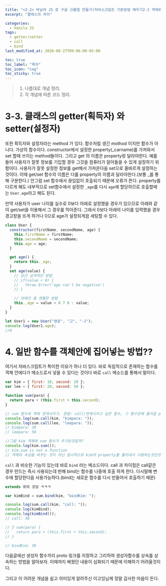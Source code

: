 ```yaml
---
title: "<2-2> 바닐라 JS 로 구글 크롬앱 만들기(자바스크립트 기본문법 배우기2-2 객체와 함수)"
excerpt: "클래스의 차이"

categories:
  - Vanila JS
tags:
  - getter/setter
  - call
  - bind
last_modified_at: 2020-08-27T09:06:00-05:00

toc: true
toc_label: "목차"
toc_icon: "cog"
toc_sticky: true
---
```


> 1. 나름대로 개념 정리.
> 2. 각 개념에 따른 코드 정리.

# 3-3. 클래스의 getter(획득자) 와 setter(설정자)

또한 획득자와 설정자라는 method 가 있다. 함수처럼 생긴 mothod 이지만 함수가 아니다. 가상의 함수이다. constructor에서 설정한 property(\_carname)를 가져와서 set 할때 쓰이는 method들이다. 그리고 get 의 이름은 property랑 달라야한다. 예를 들어 사용자가 잘못 정보를 기입할 경우 그것을 컴퓨터가 알아들을 수 있게 설정하기 위함이다. 사용자가 잘못 설정한 정보를 get해서 가져온다음 set으로 올바르게 설정하는 것이다. 이때 get/set 함수의 이름은 다룰 property의 이름과 달라야한다.(보통 \_를 통해 구분한다.) 안그럼 set 함수에서 끊임없이 호출되기 때문에 오류가 뜬다. property를 다르게 해도 내부적으로 set함수에서 설정한 `_age`를 다시 `age`에 할당하므로 호출할때는 `User.age`라고 해도 된다.

만약 사용자가 user 나이를 실수로 0보다 아래로 설정했을 경우가 있으므로 아래와 같이 get/set을 이용해서 그 경우를 막아준다. 그래서 0보다 아래의 나이를 입력했을 경우 경고창을 뜨게 하거나 0으로 age가 설정되게끔 세팅할 수 있다.

```javascript
class User {
  constructor(firstName, secondName, age) {
    this.firstName = firstName;
    this.secondName = secondName;
    this.age = age;
  }

  get age() {
    return this._age;
  }
  set age(value) {
    // 요건 공격적인 방법
    // if(value < 0) {
    //   throw Error('age can't be negative')
    // }

    // 아래건 좀 젠틀한 방법
    this._age = value < 0 ? 0 : value;
  }
}

let User1 = new User("영훈", "고", "-1");
console.log(User1.age);
//0
```

# 4. 일반 함수를 객체안에 집어넣는 방법??

여기서 자바스크립트가 특이한 이유가 하나 더 있다. 바로 독립적으로 존재하는 함수를 객체 안에다가 메소드로서 넣을 수 있다는 것이다 바로 `call` 메소드를 통해서 말이다.

```javascript
var kim = { first: 10, second: 20 };
var lee = { first: 20, second: 50 };

function sum(para) {
  return para + (this.first + this.second);
}

// sum 함수와 객체 연계시키기. 문법: call(연계시키고 싶은 함수, 그 함수안에 들어갈 parameter..)
console.log(sum.call(kim, "kimpara: "));
console.log(sum.call(lee, "leepara: "));
// kimpara: 30
// leepara: 50

//그럼 kim 객체에 sum 함수가 추가된것일까?
console.log(kim.sum());
// kim.sum is not a function
// 객체의 속성을 바꾸는 것이 아닌 일시적으로 kim의 property를 불러내서 사용하는것인것 같다.
```

`call` 과 비슷한 기능이 있는데 바로 `bind` 라는 메소드이다. call 과 차이점은 call같은 경우 만드는 즉시 사용되는데 반해 bind는 함수를 나중에 호출 하게 한다. 다시말해 변수에 할당한다음 사용가능하다.(bind는 새로운 함수를 다시 만들어서 호출하기 때문)

```javascript
extends 위의 코딩 ㅋㅋㅋ

var kimBind = sum.bind(kim, "bindKim: ");

console.log(sum.call(kim, "call: "));
console.log(kimBind);
console.log(kimBind());
// call: 30

// ƒ sum(para) {
//   return para + (this.first + this.second);
// }

// bindKim: 30
```

다음글에선 생성자 함수끼리 proto 링크를 지정하고 그리하여 생성자함수를 상속를 상속하는 방법을 알아보자. 이때까지 배웠던 내용이 심화되기 때문에 이해하기 어려울것이다.

그리고 이 어려운 개념을 쉽고 의미있게 알려주신 이고잉님께 정말 감사한 마음이 든다.
